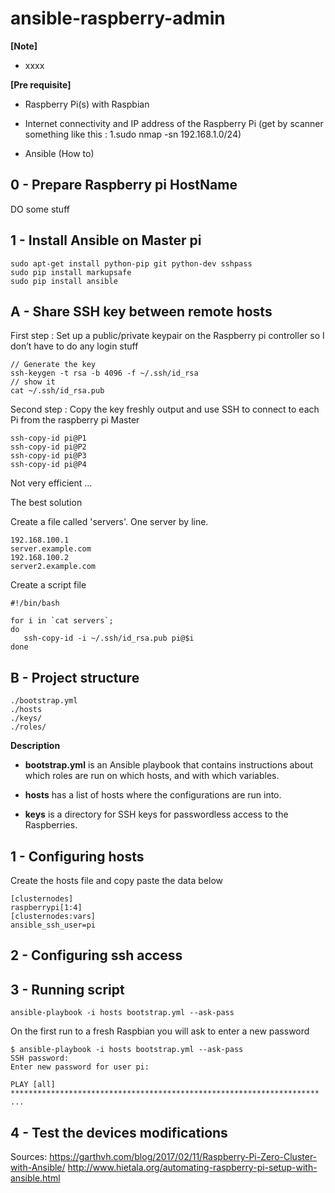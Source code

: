 # ansible-raspberry-admin

**[Note]**
- xxxx

**[Pre requisite]**
- Raspberry Pi(s) with Raspbian

- Internet connectivity and IP address of the Raspberry Pi (get by scanner something like this : 
	1.sudo nmap -sn 192.168.1.0/24)

- Ansible (How to)


## 0 - Prepare Raspberry pi HostName

DO some stuff

## 1 - Install Ansible on Master pi

    sudo apt-get install python-pip git python-dev sshpass
    sudo pip install markupsafe
    sudo pip install ansible


## A - Share SSH key between remote hosts
First step : Set up a public/private keypair on the Raspberry pi controller so I don’t have to do any login stuff

    // Generate the key
    ssh-keygen -t rsa -b 4096 -f ~/.ssh/id_rsa
    // show it
    cat ~/.ssh/id_rsa.pub
    
Second step : Copy the key freshly output and use SSH to connect to each Pi from the raspberry pi Master

    ssh-copy-id pi@P1
    ssh-copy-id pi@P2
    ssh-copy-id pi@P3
    ssh-copy-id pi@P4

Not very efficient ...

The best solution

Create a file called 'servers'. One server by line.

    192.168.100.1
    server.example.com
    192.168.100.2
    server2.example.com
    
Create a script file

    #!/bin/bash
    
    for i in `cat servers`;
    do
       ssh-copy-id -i ~/.ssh/id_rsa.pub pi@$i
    done

## B - Project structure

    ./bootstrap.yml
    ./hosts
    ./keys/
    ./roles/
    
**Description**
    
- **bootstrap.yml** is an Ansible playbook that contains instructions about which roles are run on which hosts, and with which variables.
 
- **hosts** has a list of hosts where the configurations are run into.

- **keys** is a directory for SSH keys for passwordless access to the Raspberries.


   

## 1 - Configuring hosts

Create the hosts file and copy paste the data below

    [clusternodes]
    raspberrypi[1:4]
    [clusternodes:vars]
    ansible_ssh_user=pi


## 2 - Configuring ssh access

## 3 - Running script

    ansible-playbook -i hosts bootstrap.yml --ask-pass
    
On the first run to a fresh Raspbian you will ask to enter a new password
    
    $ ansible-playbook -i hosts bootstrap.yml --ask-pass
    SSH password:
    Enter new password for user pi:

    PLAY [all] *********************************************************************
    ...

## 4 - Test the devices modifications



Sources:
https://garthvh.com/blog/2017/02/11/Raspberry-Pi-Zero-Cluster-with-Ansible/
http://www.hietala.org/automating-raspberry-pi-setup-with-ansible.html
